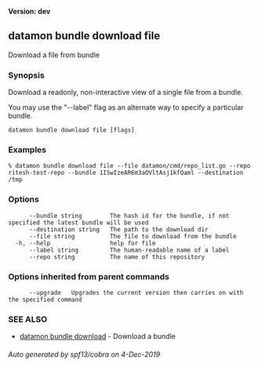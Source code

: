 **Version: dev**

## datamon bundle download file

Download a file from bundle

### Synopsis

Download a readonly, non-interactive view of a single file
from a bundle.

You may use the "--label" flag as an alternate way to specify a particular bundle.


```
datamon bundle download file [flags]
```

### Examples

```
% datamon bundle download file --file datamon/cmd/repo_list.go --repo ritesh-test-repo --bundle 1ISwIzeAR6m3aOVltAsj1kfQaml --destination /tmp
```

### Options

```
      --bundle string        The hash id for the bundle, if not specified the latest bundle will be used
      --destination string   The path to the download dir
      --file string          The file to download from the bundle
  -h, --help                 help for file
      --label string         The human-readable name of a label
      --repo string          The name of this repository
```

### Options inherited from parent commands

```
      --upgrade   Upgrades the current version then carries on with the specified command
```

### SEE ALSO

* [datamon bundle download](datamon_bundle_download.md)	 - Download a bundle

###### Auto generated by spf13/cobra on 4-Dec-2019
